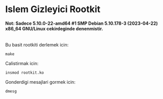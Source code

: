 
# Islem Gizleyici Rootkit

**Not: Sadece 5.10.0-22-amd64 #1 SMP Debian 5.10.178-3 (2023-04-22) x86_64 GNU/Linux cekirdeginde denenmistir.**<br><br><br>
Bu basit rootkiti derlemek icin:

```
make
```

Calistirmak icin:
```
insmod rootkit.ko
```

Gonderdigi mesajlari gormek icin:
```
dmesg
```
